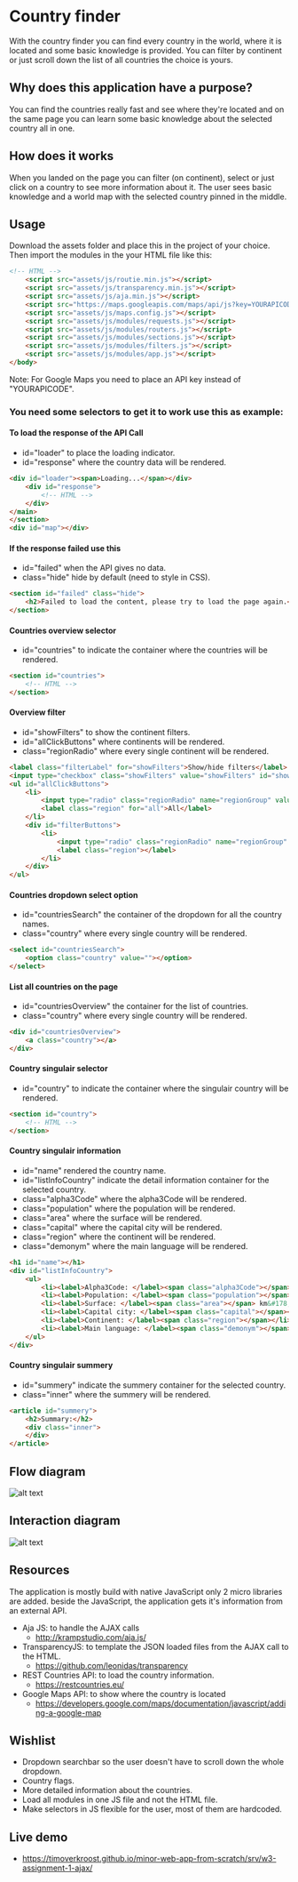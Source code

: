 # Country finder

With the country finder you can find every country in the world, where it is located and some basic knowledge is provided. You can filter by continent or just scroll down the list of all countries the choice is yours.

## Why does this application have a purpose?
You can find the countries really fast and see where they're located and on the same page you can learn some basic knowledge about the selected country all in one.

## How does it works
When you landed on the page you can filter (on continent), select or just click on a country to see more information about it. The user sees basic knowledge and a world map with the selected country pinned in the middle.

## Usage
Download the assets folder and place this in the project of your choice. Then import the modules in the your HTML file like this:

```html
<!-- HTML -->
    <script src="assets/js/routie.min.js"></script>
    <script src="assets/js/transparency.min.js"></script>
    <script src="assets/js/aja.min.js"></script>
    <script src="https://maps.googleapis.com/maps/api/js?key=YOURAPICODE"></script>
    <script src="assets/js/maps.config.js"></script>
    <script src="assets/js/modules/requests.js"></script>
    <script src="assets/js/modules/routers.js"></script>
    <script src="assets/js/modules/sections.js"></script>
    <script src="assets/js/modules/filters.js"></script>
    <script src="assets/js/modules/app.js"></script>
</body>
```
Note: For Google Maps you need to place an API key instead of "YOURAPICODE".

### You need some selectors to get it to work use this as example:

#### To load the response of the API Call
- id="loader" to place the loading indicator.
- id="response" where the country data will be rendered.

```html
<div id="loader"><span>Loading...</span></div>
    <div id="response">
        <!-- HTML -->
    </div>
</main>
</section>
<div id="map"></div>
```

#### If the response failed use this
- id="failed" when the API gives no data.
- class="hide" hide by default (need to style in CSS).

```html
<section id="failed" class="hide">
    <h2>Failed to load the content, please try to load the page again.</h2>
</section>
```

#### Countries overview selector
- id="countries" to indicate the container where the countries will be rendered.

```html
<section id="countries">
    <!-- HTML -->
</section>
```

#### Overview filter
- id="showFilters" to show the continent filters.
- id="allClickButtons" where continents will be rendered.
- class="regionRadio" where every single continent will be rendered.

```html
<label class="filterLabel" for="showFilters">Show/hide filters</label>
<input type="checkbox" class="showFilters" value="showFilters" id="showFilters" />
<ul id="allClickButtons">
    <li>
        <input type="radio" class="regionRadio" name="regionGroup" value="all" id="all" checked />
        <label class="region" for="all">All</label>
    </li>
    <div id="filterButtons">
        <li>
            <input type="radio" class="regionRadio" name="regionGroup" />
            <label class="region"></label>
        </li>
    </div>
</ul>
```

#### Countries dropdown select option
- id="countriesSearch" the container of the dropdown for all the country names.
- class="country" where every single country will be rendered.

```html
<select id="countriesSearch">
    <option class="country" value=""></option>
</select>
```

#### List all countries on the page
- id="countriesOverview" the container for the list of countries.
- class="country" where every single country will be rendered.

```html
<div id="countriesOverview">
    <a class="country"></a>
</div>
```

#### Country singulair selector
- id="country" to indicate the container where the singulair country will be rendered.

```html
<section id="country">
    <!-- HTML -->
</section>
```

#### Country singulair information
- id="name" rendered the country name.
- id="listInfoCountry" indicate the detail information container for the selected country.
- class="alpha3Code" where the alpha3Code will be rendered.
- class="population" where the population will be rendered.
- class="area" where the surface will be rendered.
- class="capital" where the capital city will be rendered.
- class="region" where the continent will be rendered.
- class="demonym" where the main language will be rendered.

```html
<h1 id="name"></h1>
<div id="listInfoCountry">
    <ul>
        <li><label>Alpha3Code: </label><span class="alpha3Code"></span></li>
        <li><label>Population: </label><span class="population"></span></li>
        <li><label>Surface: </label><span class="area"></span> km&#178;</li>
        <li><label>Capital city: </label><span class="capital"></span></li>
        <li><label>Continent: </label><span class="region"></span></li>
        <li><label>Main language: </label><span class="demonym"></span></li>
    </ul>
</div>
```

#### Country singulair summery
- id="summery" indicate the summery container for the selected country.
- class="inner" where the summery will be rendered.

```html
<article id="summery">
    <h2>Summary:</h2>
    <div class="inner">
    </div>
</article>
```

## Flow diagram
![alt text](https://github.com/TimoVerkroost/minor-web-app-from-scratch/blob/master/srv/w3-assignment-1-ajax/assets/images/flow-diagram-webapp.png "Flow diagram")

## Interaction diagram
![alt text](https://github.com/TimoVerkroost/minor-web-app-from-scratch/blob/master/srv/w3-assignment-1-ajax/assets/images/interaction-diagram-webapp.png "Interaction diagram")

## Resources
The application is mostly build with native JavaScript only 2 micro libraries are added. beside the JavaScript, the application gets it's information from an external API.
- Aja JS: to handle the AJAX calls
    -  http://krampstudio.com/aja.js/
- TransparencyJS: to template the JSON loaded files from the AJAX call to the HTML.
    - https://github.com/leonidas/transparency
- REST Countries API: to load the country information.
    - https://restcountries.eu/
- Google Maps API: to show where the country is located
    - https://developers.google.com/maps/documentation/javascript/adding-a-google-map

## Wishlist
- Dropdown searchbar so the user doesn't have to scroll down the whole dropdown.
- Country flags.
- More detailed information about the countries.
- Load all modules in one JS file and not the HTML file.
- Make selectors in JS flexible for the user, most of them are hardcoded.

## Live demo
- https://timoverkroost.github.io/minor-web-app-from-scratch/srv/w3-assignment-1-ajax/
